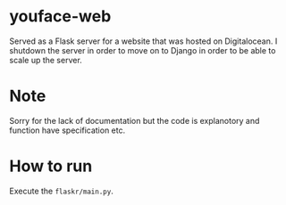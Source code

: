 # youface-web
Served as a Flask server for a website that was hosted on Digitalocean. I shutdown the server in order to move on to Django in order to be able to scale up the server.

# Note 
Sorry for the lack of documentation but the code is explanotory and function have specification etc.

# How to run
Execute the `flaskr/main.py`.
